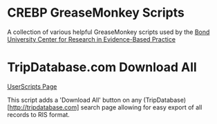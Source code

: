 CREBP GreaseMonkey Scripts
==========================
A collection of various helpful GreaseMonkey scripts used by the [Bond University Center for Research in Evidence-Based Practice](http://crebp.net.au)

TripDatabase.com Download All
=============================
[UserScripts Page](http://userscripts.org/scripts/show/316567)

This script adds a 'Download All' button on any (TripDatabase)[http://tripdatabase.com] search page allowing for easy export of all records to RIS format.
